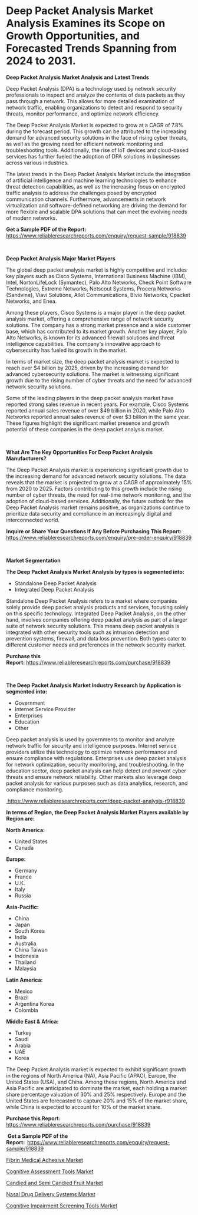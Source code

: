 <p><h1>Deep Packet Analysis Market Analysis Examines its Scope on Growth Opportunities, and Forecasted Trends Spanning from 2024 to 2031.</h1></p><p><strong>Deep Packet Analysis Market Analysis and Latest Trends</strong></p>
<p><p>Deep Packet Analysis (DPA) is a technology used by network security professionals to inspect and analyze the contents of data packets as they pass through a network. This allows for more detailed examination of network traffic, enabling organizations to detect and respond to security threats, monitor performance, and optimize network efficiency.</p><p>The Deep Packet Analysis Market is expected to grow at a CAGR of 7.8% during the forecast period. This growth can be attributed to the increasing demand for advanced security solutions in the face of rising cyber threats, as well as the growing need for efficient network monitoring and troubleshooting tools. Additionally, the rise of IoT devices and cloud-based services has further fueled the adoption of DPA solutions in businesses across various industries.</p><p>The latest trends in the Deep Packet Analysis Market include the integration of artificial intelligence and machine learning technologies to enhance threat detection capabilities, as well as the increasing focus on encrypted traffic analysis to address the challenges posed by encrypted communication channels. Furthermore, advancements in network virtualization and software-defined networking are driving the demand for more flexible and scalable DPA solutions that can meet the evolving needs of modern networks.</p></p>
<p><strong>Get a Sample PDF of the Report:&nbsp;</strong> <a href="https://www.reliableresearchreports.com/enquiry/request-sample/918839">https://www.reliableresearchreports.com/enquiry/request-sample/918839</a></p>
<p>&nbsp;</p>
<p><strong>Deep Packet Analysis Major Market Players</strong></p>
<p><p>The global deep packet analysis market is highly competitive and includes key players such as Cisco Systems, International Business Machine (IBM), Intel, NortonLifeLock (Symantec), Palo Alto Networks, Check Point Software Technologies, Extreme Networks, Netscout Systems, Procera Networks (Sandvine), Viavi Solutions, Allot Communications, Bivio Networks, Cpacket Networks, and Enea.</p><p>Among these players, Cisco Systems is a major player in the deep packet analysis market, offering a comprehensive range of network security solutions. The company has a strong market presence and a wide customer base, which has contributed to its market growth. Another key player, Palo Alto Networks, is known for its advanced firewall solutions and threat intelligence capabilities. The company's innovative approach to cybersecurity has fueled its growth in the market.</p><p>In terms of market size, the deep packet analysis market is expected to reach over $4 billion by 2025, driven by the increasing demand for advanced cybersecurity solutions. The market is witnessing significant growth due to the rising number of cyber threats and the need for advanced network security solutions.</p><p>Some of the leading players in the deep packet analysis market have reported strong sales revenue in recent years. For example, Cisco Systems reported annual sales revenue of over $49 billion in 2020, while Palo Alto Networks reported annual sales revenue of over $3 billion in the same year. These figures highlight the significant market presence and growth potential of these companies in the deep packet analysis market.</p></p>
<p>&nbsp;</p>
<p><strong>What Are The Key Opportunities For Deep Packet Analysis Manufacturers?</strong></p>
<p><p>The Deep Packet Analysis market is experiencing significant growth due to the increasing demand for advanced network security solutions. The data reveals that the market is projected to grow at a CAGR of approximately 15% from 2020 to 2025. Factors contributing to this growth include the rising number of cyber threats, the need for real-time network monitoring, and the adoption of cloud-based services. Additionally, the future outlook for the Deep Packet Analysis market remains positive, as organizations continue to prioritize data security and compliance in an increasingly digital and interconnected world.</p></p>
<p><strong>Inquire or Share Your Questions If Any Before Purchasing This Report:</strong> <a href="https://www.reliableresearchreports.com/enquiry/pre-order-enquiry/918839">https://www.reliableresearchreports.com/enquiry/pre-order-enquiry/918839</a></p>
<p>&nbsp;</p>
<p><strong>Market Segmentation</strong></p>
<p><strong>The Deep Packet Analysis Market Analysis by types is segmented into:</strong></p>
<p><ul><li>Standalone Deep Packet Analysis</li><li>Integrated Deep Packet Analysis</li></ul></p>
<p><p>Standalone Deep Packet Analysis refers to a market where companies solely provide deep packet analysis products and services, focusing solely on this specific technology. Integrated Deep Packet Analysis, on the other hand, involves companies offering deep packet analysis as part of a larger suite of network security solutions. This means deep packet analysis is integrated with other security tools such as intrusion detection and prevention systems, firewall, and data loss prevention. Both types cater to different customer needs and preferences in the network security market.</p></p>
<p><strong>Purchase this Report:&nbsp;</strong><a href="https://www.reliableresearchreports.com/purchase/918839">https://www.reliableresearchreports.com/purchase/918839</a></p>
<p>&nbsp;</p>
<p><strong>The Deep Packet Analysis Market Industry Research by Application is segmented into:</strong></p>
<p><ul><li>Government</li><li>Internet Service Provider</li><li>Enterprises</li><li>Education</li><li>Other</li></ul></p>
<p><p>Deep packet analysis is used by governments to monitor and analyze network traffic for security and intelligence purposes. Internet service providers utilize this technology to optimize network performance and ensure compliance with regulations. Enterprises use deep packet analysis for network optimization, security monitoring, and troubleshooting. In the education sector, deep packet analysis can help detect and prevent cyber threats and ensure network reliability. Other markets also leverage deep packet analysis for various purposes such as data analytics, research, and compliance monitoring.</p></p>
<p><a href="https://www.reliableresearchreports.com/deep-packet-analysis-r918839">&nbsp;https://www.reliableresearchreports.com/deep-packet-analysis-r918839</a></p>
<p><strong>In terms of Region, the Deep Packet Analysis Market Players available by Region are:</strong></p>
<p>
    <p> <strong> North America: </strong>
        <ul>
            <li>United States</li>
            <li>Canada</li>
        </ul>
        </p> 
    <p> <strong> Europe: </strong>
        <ul>
            <li>Germany</li>
            <li>France</li>
            <li>U.K.</li>
            <li>Italy</li>
            <li>Russia</li>
        </ul>
        </p> 
    <p> <strong> Asia-Pacific: </strong>
        <ul>
            <li>China</li>
            <li>Japan</li>
            <li>South Korea</li>
            <li>India</li>
            <li>Australia</li>
            <li>China Taiwan</li>
            <li>Indonesia</li>
            <li>Thailand</li>
            <li>Malaysia</li>
        </ul>
        </p> 
    <p> <strong> Latin America: </strong>
        <ul>
            <li>Mexico</li>
            <li>Brazil</li>
            <li>Argentina Korea</li>
            <li>Colombia</li>
        </ul>
        </p> 
    <p> <strong> Middle East & Africa: </strong>
        <ul>
            <li>Turkey</li>
            <li>Saudi</li>
            <li>Arabia</li>
            <li>UAE</li>
            <li>Korea</li>
        </ul>
    </p>
    </p>
<p><p>The Deep Packet Analysis market is expected to exhibit significant growth in the regions of North America (NA), Asia Pacific (APAC), Europe, the United States (USA), and China. Among these regions, North America and Asia Pacific are anticipated to dominate the market, each holding a market share percentage valuation of 30% and 25% respectively. Europe and the United States are forecasted to capture 20% and 15% of the market share, while China is expected to account for 10% of the market share.</p></p>
<p><strong>Purchase this Report: </strong><a href="https://www.reliableresearchreports.com/purchase/918839">https://www.reliableresearchreports.com/purchase/918839</a></p>
<p>&nbsp;<strong>Get a Sample PDF of the Report:&nbsp;&nbsp;</strong><a href="https://www.reliableresearchreports.com/enquiry/request-sample/918839">https://www.reliableresearchreports.com/enquiry/request-sample/918839</a></p>
<p><strong></strong></p>
<p><p><a href="https://www.linkedin.com/pulse/global-fibrin-medical-adhesive-market-analysis-trends-7az2e?trackingId=%2Bev7ye%2FmTiKd81acJ9a4Ww%3D%3D">Fibrin Medical Adhesive Market</a></p><p><a href="https://github.com/provorikovar/Market-Research-Report-List-5/blob/main/cognitive-assessment-tools-market.md">Cognitive Assessment Tools Market</a></p><p><a href="https://medium.com/@susanwest38/candied-and-semi-candied-fruit-market-industry-trends-and-forecast-for-period-from-2024-to-2031-fce8ba08509b">Candied and Semi Candied Fruit Market</a></p><p><a href="https://www.linkedin.com/pulse/nasal-drug-delivery-systems-market-global-regional-analysis-ka3ze?trackingId=1%2FaDJzf0RzesGxImh9gyZA%3D%3D">Nasal Drug Delivery Systems Market</a></p><p><a href="https://github.com/angelajermaine/Market-Research-Report-List-4/blob/main/cognitive-impairment-screening-tools-market.md">Cognitive Impairment Screening Tools Market</a></p></p>